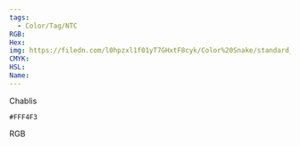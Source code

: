 ```yaml
---
tags:
  - Color/Tag/NTC
RGB:
Hex:
img: https://filedn.com/l0hpzxl1f01yT7GHxtF8cyk/Color%20Snake/standard_csv_to_svg/FFF4F3.svg
CMYK:
HSL:
Name:
---
```

Chablis
```palette
#FFF4F3
```
RGB
